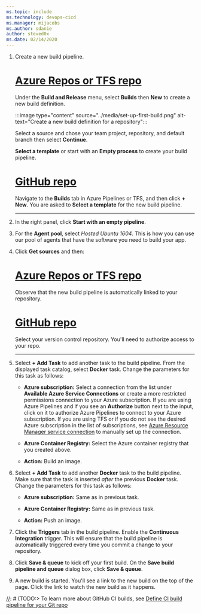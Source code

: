 ```yaml
---
ms.topic: include
ms.technology: devops-cicd
ms.manager: mijacobs
ms.author: sdanie
author: steved0x
ms.date: 02/14/2020
---
```


[//]: # (TODO: Restore use of includes when we get support for using them in a list.)

1. Create a new build pipeline.

   # [Azure Repos or TFS repo](#tab/vsts)

   Under the **Build and Release** menu, select **Builds** then **New** to create a new build definition.

   :::image type="content" source="../media/set-up-first-build.png" alt-text="Create a new build definition for a repository":::

   Select a source and chose your team project, repository, and default branch then select **Continue**.
    
   **Select a template** or start with an **Empty process** to create your build pipeline.

   # [GitHub repo](#tab/github)

   Navigate to the **Builds** tab in Azure Pipelines or TFS, and then click **+ New**. You are asked to **Select a template** for the new build pipeline.

   ---

2. In the right panel, click **Start with an empty pipeline**.

3. For the **Agent pool**, select _Hosted Ubuntu 1604_. This is how you can use our pool of agents that have the software you need to build your app.

4. Click **Get sources** and then:

   # [Azure Repos or TFS repo](#tab/vsts)

   Observe that the new build pipeline is automatically linked to your repository.

   # [GitHub repo](#tab/github)

   Select your version control repository. You'll need to authorize access to your repo.

   ---

5. Select **+ Add Task** to add another task to the build pipeline. From the displayed task catalog, select **Docker** task. Change the parameters for this task as follows:

   * **Azure subscription:** Select a connection from the list under **Available Azure Service Connections** or create a more restricted permissions connection to your Azure subscription. If you are using Azure Pipelines and if you see an **Authorize** button next to the input, click on it to authorize Azure Pipelines to connect to your Azure subscription. If you are using TFS or if you do not see
     the desired Azure subscription in the list of subscriptions, see [Azure Resource Manager service connection](../../library/connect-to-azure.md) to manually set up the connection.

   * **Azure Container Registry:** Select the Azure container registry that you created above.

   * **Action:** Build an image.

6. Select **+ Add Task** to add another **Docker** task to the build pipeline.
   Make sure that the task is inserted _after_ the previous **Docker** task. Change the parameters for this task as follows:

   * **Azure subscription:** Same as in previous task.

   * **Azure Container Registry:** Same as in previous task.

   * **Action:** Push an image.

7. Click the **Triggers** tab in the build pipeline. Enable the **Continuous Integration** trigger. This will ensure that the build pipeline is automatically triggered every time you commit a change to your repository.

8. Click **Save & queue** to kick off your first build. On the **Save build pipeline and queue** dialog box, click **Save & queue**.

9. A new build is started. You'll see a link to the new build on the top of the page. Click the link to watch the new build as it happens.

[//]: # (TODO:> [!TIP])
[//]: # (TODO:> To learn more about GitHub CI builds, see [Define CI build pipeline for your Git repo](#)
